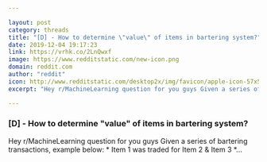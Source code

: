 ```yaml
---

layout: post
category: threads
title: "[D] - How to determine \"value\" of items in bartering system?"
date: 2019-12-04 19:17:23
link: https://vrhk.co/2LnQwxf
image: https://www.redditstatic.com/new-icon.png
domain: reddit.com
author: "reddit"
icon: http://www.redditstatic.com/desktop2x/img/favicon/apple-icon-57x57.png
excerpt: "Hey r/MachineLearning question for you guys Given a series of bartering transactions, example below: * Item 1 was traded for Item 2 &amp; Item 3 *..."

---
```


### [D] - How to determine "value" of items in bartering system?

Hey r/MachineLearning question for you guys Given a series of bartering transactions, example below: * Item 1 was traded for Item 2 &amp; Item 3 *...